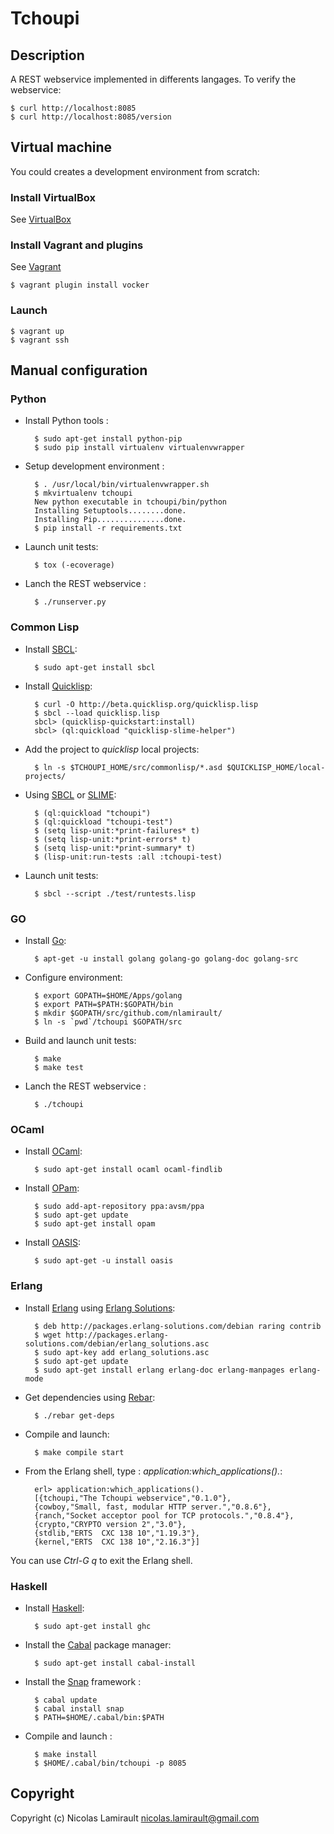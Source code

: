 Tchoupi
=======

## Description

A REST webservice implemented in differents langages. To verify the webservice:

    $ curl http://localhost:8085
	$ curl http://localhost:8085/version

## Virtual machine

You could creates a development environment from scratch:

### Install VirtualBox

See [VirtualBox](https://www.virtualbox.org/wiki/Downloads)

### Install Vagrant and plugins

See [Vagrant](https://www.vagrantup.com)

	$ vagrant plugin install vocker

### Launch

    $ vagrant up
	$ vagrant ssh


## Manual configuration

### Python

* Install Python tools :

        $ sudo apt-get install python-pip
		$ sudo pip install virtualenv virtualenvwrapper

* Setup development environment :

        $ . /usr/local/bin/virtualenvwrapper.sh
		$ mkvirtualenv tchoupi
		New python executable in tchoupi/bin/python
		Installing Setuptools........done.
		Installing Pip...............done.
		$ pip install -r requirements.txt

* Launch unit tests:

        $ tox (-ecoverage)

* Lanch the REST webservice :

        $ ./runserver.py


### Common Lisp

* Install [SBCL](http://www.sbcl.org):

        $ sudo apt-get install sbcl

* Install [Quicklisp](http://www.quicklisp.org):

        $ curl -O http://beta.quicklisp.org/quicklisp.lisp
		$ sbcl --load quicklisp.lisp
		sbcl> (quicklisp-quickstart:install)
		sbcl> (ql:quickload "quicklisp-slime-helper")

* Add the project to *quicklisp* local projects:

        $ ln -s $TCHOUPI_HOME/src/commonlisp/*.asd $QUICKLISP_HOME/local-projects/

* Using [SBCL](http://www.sbcl.org) or [SLIME](http://common-lisp.net/project/slime):

        $ (ql:quickload "tchoupi")
        $ (ql:quickload "tchoupi-test")
		$ (setq lisp-unit:*print-failures* t)
		$ (setq lisp-unit:*print-errors* t)
		$ (setq lisp-unit:*print-summary* t)
		$ (lisp-unit:run-tests :all :tchoupi-test)

* Launch unit tests:

        $ sbcl --script ./test/runtests.lisp


### GO

* Install [Go](http://golang.org):

        $ apt-get -u install golang golang-go golang-doc golang-src

* Configure environment:

        $ export GOPATH=$HOME/Apps/golang
		$ export PATH=$PATH:$GOPATH/bin
		$ mkdir $GOPATH/src/github.com/nlamirault/
		$ ln -s `pwd`/tchoupi $GOPATH/src

* Build and launch unit tests:

        $ make
		$ make test

* Lanch the REST webservice :

        $ ./tchoupi


### OCaml

* Install [OCaml](http://ocaml.org/):

        $ sudo apt-get install ocaml ocaml-findlib

* Install [OPam](http://opam.ocamlpro.com/):

        $ sudo add-apt-repository ppa:avsm/ppa
		$ sudo apt-get update
		$ sudo apt-get install opam

* Install [OASIS](http://oasis.forge.ocamlcore.org):

        $ sudo apt-get -u install oasis


### Erlang

* Install [Erlang](http://www.erlang.org/) using [Erlang Solutions](https://www.erlang-solutions.com):

        $ deb http://packages.erlang-solutions.com/debian raring contrib
		$ wget http://packages.erlang-solutions.com/debian/erlang_solutions.asc
		$ sudo apt-key add erlang_solutions.asc
		$ sudo apt-get update
		$ sudo apt-get install erlang erlang-doc erlang-manpages erlang-mode

* Get dependencies using [Rebar](https://github.com/rebar/rebar):

        $ ./rebar get-deps

* Compile and launch:

        $ make compile start

* From the Erlang shell, type : *application:which_applications().*:

        erl> application:which_applications().
		[{tchoupi,"The Tchoupi webservice","0.1.0"},
		{cowboy,"Small, fast, modular HTTP server.","0.8.6"},
		{ranch,"Socket acceptor pool for TCP protocols.","0.8.4"},
		{crypto,"CRYPTO version 2","3.0"},
		{stdlib,"ERTS  CXC 138 10","1.19.3"},
		{kernel,"ERTS  CXC 138 10","2.16.3"}]

You can use *Ctrl-G q* to exit the Erlang shell.


### Haskell

* Install [Haskell](http://www.haskell.org):

        $ sudo apt-get install ghc

* Install the [Cabal](http://www.haskell.org/cabal/) package manager:

        $ sudo apt-get install cabal-install

* Install the [Snap](http://snapframework.com) framework :

        $ cabal update
		$ cabal install snap
		$ PATH=$HOME/.cabal/bin:$PATH

* Compile and launch :

        $ make install
		$ $HOME/.cabal/bin/tchoupi -p 8085


## Copyright

Copyright (c) Nicolas Lamirault <nicolas.lamirault@gmail.com>
